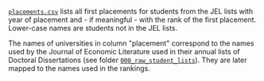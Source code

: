 [`placements.csv`](placements.csv) lists all first placements for students from the JEL lists with year of placement and - if meaningful - with the rank of the first placement.  Lower-case names are students not in the JEL lists.

The names of universities in column "placement" correspond to the names used by the Journal of Economic Literature used in their annual lists of Doctoral Dissertations (see folder [`000_raw_student_lists`](../000_raw_student_lists)).  They are later mapped to the names used in the rankings.
